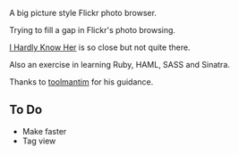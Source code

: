A big picture style Flickr photo browser.

Trying to fill a gap in Flickr's photo browsing.

[I Hardly Know Her](http://ihardlyknowher.com/) is so close but not quite there.

Also an exercise in learning Ruby, HAML, SASS and Sinatra.

Thanks to [toolmantim](http://github.com/toolmantim) for his guidance.

## To Do

* Make faster
* Tag view